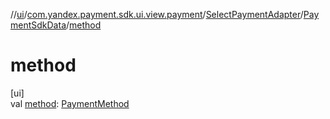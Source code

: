 //[ui](../../../../index.md)/[com.yandex.payment.sdk.ui.view.payment](../../index.md)/[SelectPaymentAdapter](../index.md)/[PaymentSdkData](index.md)/[method](method.md)

# method

[ui]\
val [method](method.md): [PaymentMethod](../../../../../core/core/com.yandex.payment.sdk.core.data/-payment-method/index.md)
